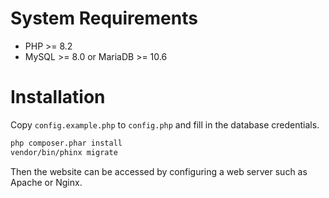 # System Requirements
- PHP >= 8.2
- MySQL >= 8.0 or MariaDB >= 10.6

# Installation

Copy `config.example.php` to `config.php` and fill in the database credentials.

```bash
php composer.phar install
vendor/bin/phinx migrate
```

Then the website can be accessed by configuring a web server such as Apache or Nginx.
